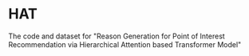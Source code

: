 # HAT
The code and dataset for "Reason Generation for Point of Interest Recommendation via Hierarchical Attention based Transformer Model"
